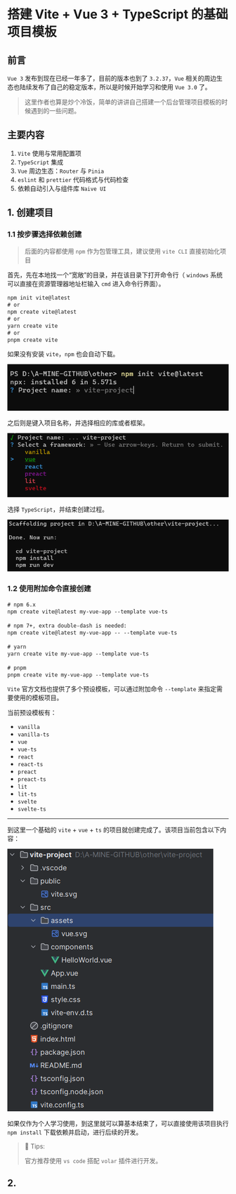 # 搭建 Vite + Vue 3 + TypeScript 的基础项目模板

## 前言

`Vue 3` 发布到现在已经一年多了，目前的版本也到了 `3.2.37`，`Vue` 相关的周边生态也陆续发布了自己的稳定版本，所以是时候开始学习和使用 `Vue 3.0` 了。

> 这里作者也算是炒个冷饭，简单的讲讲自己搭建一个后台管理项目模板的时候遇到的一些问题。

## 主要内容

1. `Vite` 使用与常用配置项
2. `TypeScript` 集成
3. `Vue` 周边生态：`Router` 与 `Pinia`
4. `eslint` 和 `prettier` 代码格式与代码检查
5. 依赖自动引入与组件库 `Naive UI`

## 1. 创建项目

### 1.1 按步骤选择依赖创建

> 后面的内容都使用 `npm` 作为包管理工具，建议使用 `vite CLI` 直接初始化项目

首先，先在本地找一个“宽敞”的目录，并在该目录下打开命令行（ `windows` 系统可以直接在资源管理器地址栏输入 `cmd` 进入命令行界面）。

```shell
npm init vite@latest
# or
npm create vite@latest
# or
yarn create vite
# or
pnpm create vite
```

如果没有安装 `vite`，`npm` 也会自动下载。

![img.png](img.png)

之后则是键入项目名称，并选择相应的库或者框架。

![img_1.png](img_1.png)

选择 `TypeScript`，并结束创建过程。

![img_3.png](img_3.png)

### 1.2 使用附加命令直接创建

```shell
# npm 6.x
npm create vite@latest my-vue-app --template vue-ts

# npm 7+, extra double-dash is needed:
npm create vite@latest my-vue-app -- --template vue-ts

# yarn
yarn create vite my-vue-app --template vue-ts

# pnpm
pnpm create vite my-vue-app --template vue-ts
```

`Vite` 官方文档也提供了多个预设模板，可以通过附加命令 `--template` 来指定需要使用的模板项目。

当前预设模板有：

-   `vanilla`
-   `vanilla-ts`
-   `vue`
-   `vue-ts`
-   `react`
-   `react-ts`
-   `preact`
-   `preact-ts`
-   `lit`
-   `lit-ts`
-   `svelte`
-   `svelte-ts`

---

到这里一个基础的 `vite` + `vue` + `ts` 的项目就创建完成了。该项目当前包含以下内容：

![img_4.png](img_4.png)

如果仅作为个人学习使用，到这里就可以算基本结束了，可以直接使用该项目执行 `npm install` 下载依赖并启动，进行后续的开发。

> 📌 Tips:
> 
> 官方推荐使用 `vs code` 搭配 `volar` 插件进行开发。

## 2. 
